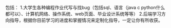 

包括：
1.大学生各种编程作业代写与找bug（包括sql、语言（java c python什么都可以）、计算机网络、操作系统、web页面、毕业设计系统等等）
2.后端学习方向指导，根据你目前学习的进度和掌握情况来定制化指导，一定让你有所收获。



